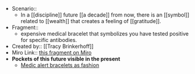 - Scenario:: 
    - In a [[discipline]] future [[a decade]] from now, there is an [[symbol]] related to [[wealth]] that creates a feeling of [[gratitude]].
- Fragment:: 
    - expensive medical bracelet that symbolizes you have tested positive for specific antibodies.
- Created by:: [[Tracy Brinkerhoff]]
- Miro Link:: [this fragment on Miro](https://miro.com/app/board/o9J_kpEmVVk=/?moveToWidget=3074457348849827818&cot=6)
- **Pockets of this future visible in the present**
    - [Medic alert bracelets as fashion](https://www.marieclaire.com/fashion/g25783732/stylish-medical-alert-bracelets/)
